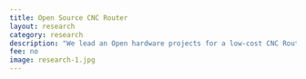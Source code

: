 ```yaml
---
title: Open Source CNC Router
layout: research
category: research
description: "We lead an Open hardware projects for a low-cost CNC Router"
fee: no
image: research-1.jpg
---
```

